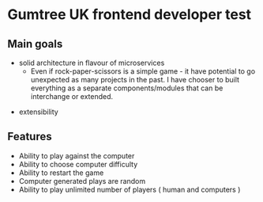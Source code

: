 # Gumtree UK frontend developer test

## Main goals
* solid architecture in flavour of microservices
	* Even if rock-paper-scissors is a simple game - it have potential to go unexpected as many projects in the past.
	I have chooser to built everything as a separate components/modules that can be interchange or extended.
- extensibility


## Features
* Ability to play against the computer
* Ability to choose computer difficulty
* Ability to restart the game
* Computer generated plays are random
* Ability to play unlimited number of players ( human and computers )

